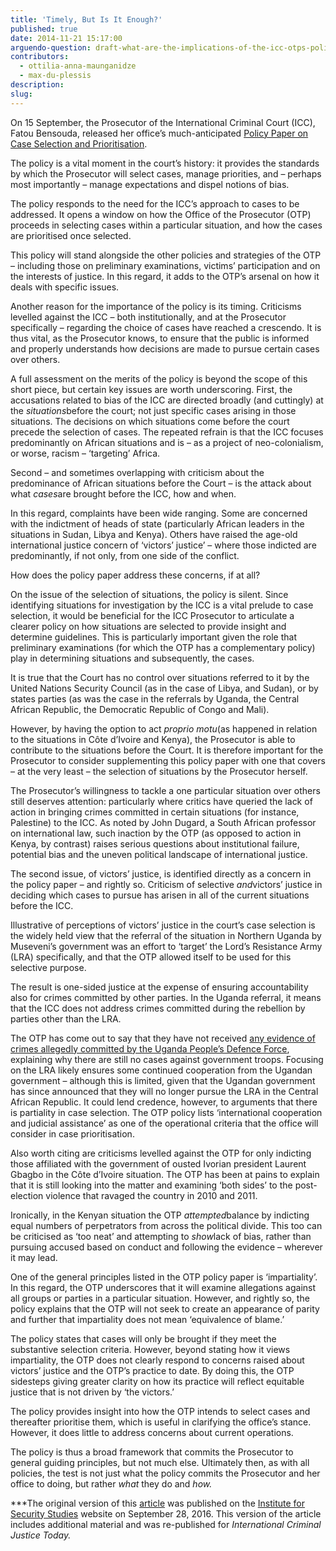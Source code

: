 ```yaml
---
title: 'Timely, But Is It Enough?'
published: true
date: 2014-11-21 15:17:00
arguendo-question: draft-what-are-the-implications-of-the-icc-otps-policy-paper-on-case-selection-and-prioritisation-2016
contributors:
  - ottilia-anna-maunganidze
  - max-du-plessis
description:
slug:
---
```



On 15 September, the Prosecutor of the International Criminal Court (ICC), Fatou Bensouda, released her office’s much-anticipated [Policy Paper on Case Selection and Prioritisation](https://www.icc-cpi.int/Pages/item.aspx?name=policy-paper-on-case-selection-and-prioritisation).

The policy is a vital moment in the court’s history: it provides the standards by which the Prosecutor will select cases, manage priorities, and – perhaps most importantly – manage expectations and dispel notions of bias.

The policy responds to the need for the ICC’s approach to cases to be addressed. It opens a window on how the Office of the Prosecutor (OTP) proceeds in selecting cases within a particular situation, and how the cases are prioritised once selected.

This policy will stand alongside the other policies and strategies of the OTP – including those on preliminary examinations, victims’ participation and on the interests of justice. In this regard, it adds to the OTP’s arsenal on how it deals with specific issues.

Another reason for the importance of the policy is its timing. Criticisms levelled against the ICC – both institutionally, and at the Prosecutor specifically – regarding the choice of cases have reached a crescendo. It is thus vital, as the Prosecutor knows, to ensure that the public is informed and properly understands how decisions are made to pursue certain cases over others.

A full assessment on the merits of the policy is beyond the scope of this short piece, but certain key issues are worth underscoring. First, the accusations related to bias of the ICC are directed broadly (and cuttingly) at the *situations*before the court; not just specific cases arising in those situations. The decisions on which situations come before the court precede the selection of cases. The repeated refrain is that the ICC focuses predominantly on African situations and is – as a project of neo-colonialism, or worse, racism – ‘targeting’ Africa.

Second – and sometimes overlapping with criticism about the predominance of African situations before the Court – is the attack about what *cases*are brought before the ICC, how and when.

In this regard, complaints have been wide ranging. Some are concerned with the indictment of heads of state (particularly African leaders in the situations in Sudan, Libya and Kenya). Others have raised the age-old international justice concern of ‘victors’ justice’ – where those indicted are predominantly, if not only, from one side of the conflict.

How does the policy paper address these concerns, if at all?

On the issue of the selection of situations, the policy is silent. Since identifying situations for investigation by the ICC is a vital prelude to case selection, it would be beneficial for the ICC Prosecutor to articulate a clearer policy on how situations are selected to provide insight and determine guidelines. This is particularly important given the role that preliminary examinations (for which the OTP has a complementary policy) play in determining situations and subsequently, the cases.

It is true that the Court has no control over situations referred to it by the United Nations Security Council (as in the case of Libya, and Sudan), or by states parties (as was the case in the referrals by Uganda, the Central African Republic, the Democratic Republic of Congo and Mali).

However, by having the option to act *proprio motu*(as happened in relation to the situations in Côte d’Ivoire and Kenya), the Prosecutor is able to contribute to the situations before the Court. It is therefore important for the Prosecutor to consider supplementing this policy paper with one that covers – at the very least – the selection of situations by the Prosecutor herself.

The Prosecutor’s willingness to tackle a one particular situation over others still deserves attention: particularly where critics have queried the lack of action in bringing crimes committed in certain situations (for instance, Palestine) to the ICC. As noted by John Dugard, a South African professor on international law, such inaction by the OTP (as opposed to action in Kenya, by contrast) raises serious questions about institutional failure, potential bias and the uneven political landscape of international justice.

The second issue, of victors’ justice, is identified directly as a concern in the policy paper – and rightly so. Criticism of selective *and*victors’ justice in deciding which cases to pursue has arisen in all of the current situations before the ICC.

Illustrative of perceptions of victors’ justice in the court’s case selection is the widely held view that the referral of the situation in Northern Uganda by Museveni’s government was an effort to ‘target’ the Lord’s Resistance Army (LRA) specifically, and that the OTP allowed itself to be used for this selective purpose.

The result is one-sided justice at the expense of ensuring accountability also for crimes committed by other parties. In the Uganda referral, it means that the ICC does not address crimes committed during the rebellion by parties other than the LRA.

The OTP has come out to say that they have not received [any evidence of crimes allegedly committed by the Uganda People’s Defence Force](http://acholitimes.com/2016/05/02/no-evidence-against-updf-says-icc/), explaining why there are still no cases against government troops. Focusing on the LRA likely ensures some continued cooperation from the Ugandan government – although this is limited, given that the Ugandan government has since announced that they will no longer pursue the LRA in the Central African Republic. It could lend credence, however, to arguments that there is partiality in case selection. The OTP policy lists ‘international cooperation and judicial assistance’ as one of the operational criteria that the office will consider in case prioritisation.

Also worth citing are criticisms levelled against the OTP for only indicting those affiliated with the government of ousted Ivorian president Laurent Gbagbo in the Côte d’Ivoire situation. The OTP has been at pains to explain that it is still looking into the matter and examining ‘both sides’ to the post-election violence that ravaged the country in 2010 and 2011.

Ironically, in the Kenyan situation the OTP *attempted*balance by indicting equal numbers of perpetrators from across the political divide. This too can be criticised as ‘too neat’ and attempting to *show*lack of bias, rather than pursuing accused based on conduct and following the evidence – wherever it may lead.

One of the general principles listed in the OTP policy paper is ‘impartiality’. In this regard, the OTP underscores that it will examine allegations against all groups or parties in a particular situation. However, and rightly so, the policy explains that the OTP will not seek to create an appearance of parity and further that impartiality does not mean ‘equivalence of blame.’

The policy states that cases will only be brought if they meet the substantive selection criteria. However, beyond stating how it views impartiality, the OTP does not clearly respond to concerns raised about victors’ justice and the OTP’s practice to date. By doing this, the OTP sidesteps giving greater clarity on how its practice will reflect equitable justice that is not driven by ‘the victors.’

The policy provides insight into how the OTP intends to select cases and thereafter prioritise them, which is useful in clarifying the office’s stance. However, it does little to address concerns about current operations.

The policy is thus a broad framework that commits the Prosecutor to general guiding principles, but not much else. Ultimately then, as with all policies, the test is not just what the policy commits the Prosecutor and her office to doing, but rather *what* they do and *how.*

\*\*\*The original version of this [article](https://www.issafrica.org/iss-today/icc-prosecutors-policy-on-case-selection-timely-but-is-it-enough) was published on the [Institute for Security Studies](https://www.issafrica.org/) website on September 28, 2016. This version of the article includes additional material and was re-published for *International Criminal Justice Today.*